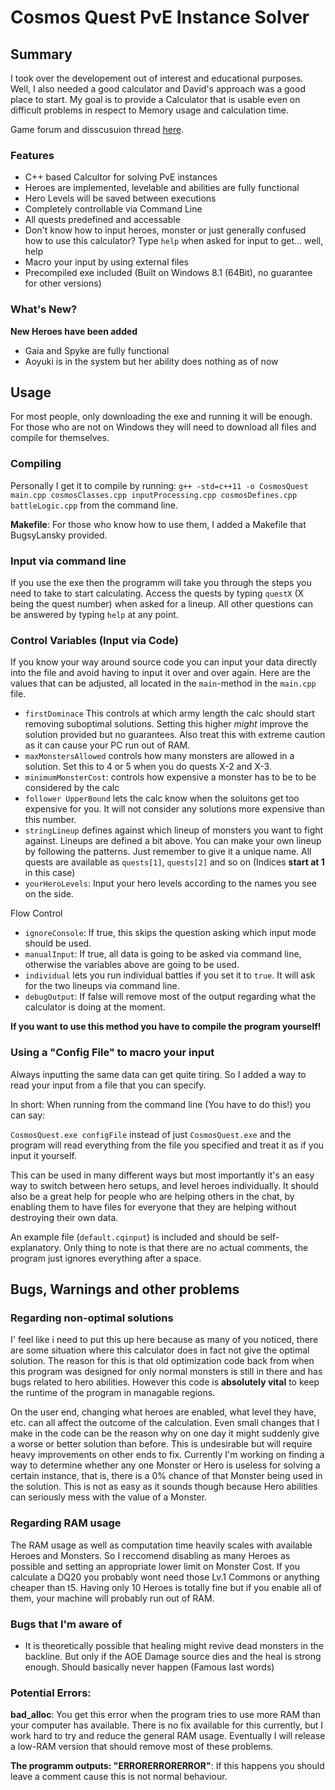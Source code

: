 # Cosmos Quest PvE Instance Solver

## Summary
I took over the developement out of interest and educational purposes. Well, I also needed a good calculator and David's approach was a good place to start.
My goal is to provide a Calculator that is usable even on difficult problems in respect to Memory usage and calculation time.

Game forum and disscusuion thread [here](http://www.kongregate.com/forums/910715-cosmos-quest/topics/904741-version-2-6-1-new-heroes-and-quests-added-to-c-calc).

### Features
* C++ based Calcultor for solving PvE instances
* Heroes are implemented, levelable and abilities are fully functional
* Hero Levels will be saved between executions
* Completely controllable via Command Line
* All quests predefined and accessable
* Don't know how to input heroes, monster or just generally confused how to use this calculator? Type `help` when asked for input to get... well, help
* Macro your input by using external files
* Precompiled exe included (Built on Windows 8.1 (64Bit), no guarantee for other versions)

### What's New?
**New Heroes have been added**
* Gaia and Spyke are fully functional
* Aoyuki is in the system but her ability does nothing as of now

## Usage

For most people, only downloading the exe and running it will be enough. For those who are not on Windows they will need to download all files and compile for themselves.

### Compiling
Personally I get it to compile by running:
`g++ -std=c++11 -o CosmosQuest main.cpp cosmosClasses.cpp inputProcessing.cpp cosmosDefines.cpp battleLogic.cpp` from the command line.

**Makefile**: For those who know how to use them, I added a Makefile that BugsyLansky provided.

### Input via command line
If you use the exe then the programm will take you through the steps you need to take to start calculating. Access the quests by typing `questX` (X being the quest number) when asked for a lineup. All other questions can be answered by typing `help` at any point.

### Control Variables (Input via Code)
If you know your way around source code you can input your data directly into the file and avoid having to input it over and over again. Here are the values that can be adjusted, all located in the `main`-method in the `main.cpp` file.
* `firstDominace` This controls at which army length the calc should start removing suboptimal solutions. Setting this higher *might* improve the solution provided but no guarantees. Also treat this with extreme caution as it can cause your PC run out of RAM.
* `maxMonstersAllowed` controls how many monsters are allowed in a solution. Set this to 4 or 5 when you do quests X-2 and X-3.
* `minimumMonsterCost`: controls how expensive a monster has to be to be considered by the calc
* `follower UpperBound` lets the calc know when the soluitons get too expensive for you. It will not consider any solutions more expensive than this number.
* `stringLineup` defines against which lineup of monsters you want to fight against. Lineups are defined a bit above. You can make your own lineup by following the patterns. Just remember to give it a unique name. All quests are available as `quests[1]`, `quests[2]` and so on (Indices **start at 1** in this case)
* `yourHeroLevels`: Input your hero levels according to the names you see on the side. 

Flow Control
* `ignoreConsole`: If true, this skips the question asking which input mode should be used.
* `manualInput`: If true, all data is going to be asked via command line, otherwise the variables above are going to be used.
* `individual` lets you run individual battles if you set it to `true`. It will ask for the two lineups via command line.
* `debugOutput`: If false will remove most of the output regarding what the calculator is doing at the moment. 

**If you want to use this method you have to compile the program yourself!**

### Using a "Config File" to macro your input
Always inputting the same data can get quite tiring. So I added a way to read your input from a file that you can specify. 

In short: When running from the command line (You have to do this!) you can say: 

`CosmosQuest.exe configFile` instead of just `CosmosQuest.exe` and the program will read everything from the file you specified and treat it as if you input it yourself. 

This can be used in many different ways but most importantly it's an easy way to switch between hero setups, and level heroes individually. 
It should also be a great help for people who are helping others in the chat, by enabling them to have files for everyone that they are helping without destroying their own data.

An example file (`default.cqinput`) is included and should be self-explanatory. Only thing to note is that there are no actual comments, the program just ignores everything after a space.

## Bugs, Warnings and other problems

### Regarding non-optimal solutions
I' feel like i need to put this up here because as many of you noticed, there are some situation where this calculator does in fact not give the optimal solution. 
The reason for this is that old optimization code back from when this program was designed for only normal monsters is still in there and has bugs related to hero abilities. However this code is **absolutely vital** to keep the runtime of the program in managable regions. 

On the user end, changing what heroes are enabled, what level they have, etc. can all affect the outcome of the calculation. Even small changes that I make in the code can be the reason why on one day it might suddenly give a worse or better solution than before. 
This is undesirable but will require heavy improvements on other ends to fix. Currently I'm working on finding a way to determine whether any one Monster or Hero is useless for solving a certain instance, that is, there is a 0% chance of that Monster being used in the solution. 
This is not as easy as it sounds though because Hero abilities can seriously mess with the value of a Monster.

### Regarding RAM usage
The RAM usage as well as computation time heavily scales with available Heroes and Monsters. 
So I reccomend disabling as many Heroes as possible and setting an appropriate lower limit on Monster Cost. 
If you calculate a DQ20 you probably wont need those Lv.1 Commons or anything cheaper than t5. 
Having only 10 Heroes is totally fine but if you enable all of them, your machine will probably run out of RAM.

### Bugs that I'm aware of
* It is theoretically possible that healing might revive dead monsters in the backline. 
But only if the AOE Damage source dies and the heal is strong enough. Should basically never happen (Famous last words)

### Potential Errors:
**bad_alloc**: You get this error when the program tries to use more RAM than your computer has available. 
There is no fix available for this currently, but I work hard to try and reduce the general RAM usage. 
Eventually I will release a low-RAM version that should remove most of these problems. 

**The programm outputs: "ERRORERRORERROR"**: If this happens you should leave a comment cause this is not normal behaviour. 

